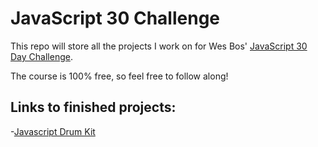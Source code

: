 # JavaScript 30 Challenge

This repo will store all the projects I work on for Wes Bos' [JavaScript 30 Day Challenge](https://JavaScript30.com).

The course is 100% free, so feel free to follow along!

## Links to finished projects:
-[Javascript Drum Kit](https://jdegbau.github.io/JavaScript-30/javascript-drum-kit)
